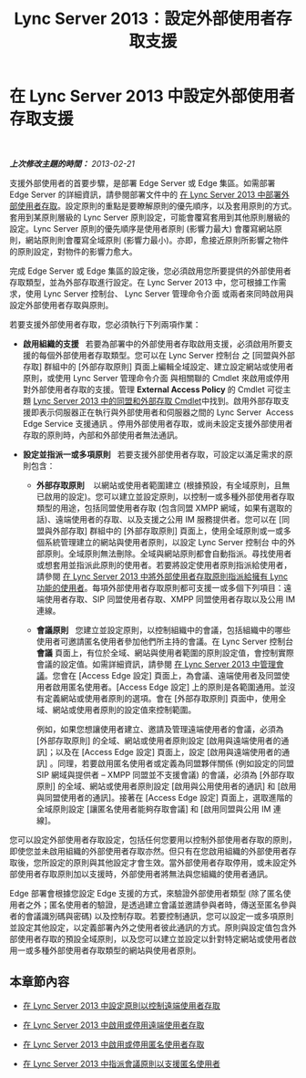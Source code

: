 ﻿---
title: Lync Server 2013：設定外部使用者存取支援
TOCTitle: 設定外部使用者存取支援
ms:assetid: f8424f8c-f965-4414-8485-30f07e10214a
ms:mtpsurl: https://technet.microsoft.com/zh-tw/library/Gg413051(v=OCS.15)
ms:contentKeyID: 49292862
ms.date: 08/24/2015
mtps_version: v=OCS.15
ms.translationtype: HT
---

# 在 Lync Server 2013 中設定外部使用者存取支援

 

_**上次修改主題的時間：** 2013-02-21_

支援外部使用者的首要步驟，是部署 Edge Server 或 Edge 集區。如需部署 Edge Server 的詳細資訊，請參閱部署文件中的 [在 Lync Server 2013 中部署外部使用者存取](lync-server-2013-deploying-external-user-access.md)。設定原則的重點是要瞭解原則的優先順序，以及套用原則的方式。 套用到某原則層級的 Lync Server 原則設定，可能會覆寫套用到其他原則層級的設定。Lync Server 原則的優先順序是使用者原則 (影響力最大) 會覆寫網站原則，網站原則則會覆寫全域原則 (影響力最小)。亦即，愈接近原則所影響之物件的原則設定，對物件的影響力愈大。

完成 Edge Server 或 Edge 集區的設定後，您必須啟用您所要提供的外部使用者存取類型，並為外部存取進行設定。在 Lync Server 2013 中，您可根據工作需求，使用 Lync Server 控制台、 Lync Server 管理命令介面 或兩者來同時啟用與設定外部使用者存取與原則。

若要支援外部使用者存取，您必須執行下列兩項作業：

  - **啟用組織的支援**   若要為部署中的外部使用者存取啟用支援，必須啟用所要支援的每個外部使用者存取類型。您可以在 Lync Server 控制台 之 \[同盟與外部存取\] 群組中的 \[外部存取原則\] 頁面上編輯全域設定、建立設定網站或使用者原則，或使用 Lync Server 管理命令介面 與相關聯的 Cmdlet 來啟用或停用對外部使用者存取的支援。管理 **External Access Policy** 的 Cmdlet 可從主題 [Lync Server 2013 中的同盟和外部存取 Cmdlet](https://docs.microsoft.com/en-us/powershell/module/skype/)中找到。啟用外部存取支援即表示伺服器正在執行與外部使用者和伺服器之間的 Lync Server  Access Edge Service 支援通訊 。停用外部使用者存取，或尚未設定支援外部使用者存取的原則時，內部和外部使用者無法通訊。

  - **設定並指派一或多項原則**   若要支援外部使用者存取，可設定以滿足需求的原則包含：
    
      - **外部存取原則**    以網站或使用者範圍建立 (根據預設，有全域原則，且無已啟用的設定)。您可以建立並設定原則，以控制一或多種外部使用者存取類型的用途，包括同盟使用者存取 (包含同盟 XMPP 網域，如果有選取的話)、遠端使用者的存取、以及支援之公用 IM 服務提供者。您可以在 \[同盟與外部存取\] 群組中的 \[外部存取原則\] 頁面上，使用全域原則或一或多個系統管理建立的網站與使用者原則，以設定 Lync Server 控制台 中的外部原則。全域原則無法刪除。全域與網站原則都會自動指派。尋找使用者或想套用並指派此原則的使用者。若要將設定使用者原則指派給使用者，請參閱 [在 Lync Server 2013 中將外部使用者存取原則指派給擁有 Lync 功能的使用者](lync-server-2013-assign-an-external-user-access-policy-to-a-lync-enabled-user.md)。每項外部使用者存取原則都可支援一或多個下列項目：遠端使用者存取、SIP 同盟使用者存取、XMPP 同盟使用者存取以及公用 IM 連線。
    
      - **會議原則**   您建立並設定原則，以控制組織中的會議，包括組織中的哪些使用者可邀請匿名使用者參加他們所主持的會議。在 Lync Server 控制台  **會議** 頁面上，有位於全域、網站與使用者範圍的原則設定值，會控制實際會議的設定值。如需詳細資訊，請參閱 [在 Lync Server 2013 中管理會議](lync-server-2013-managing-meetings-and-conferences.md)。您會在 \[Access Edge 設定\] 頁面上，為會議、遠端使用者及同盟使用者啟用匿名使用者。\[Access Edge 設定\] 上的原則是各範圍通用。並沒有定義網站或使用者原則的選項。會在 \[外部存取原則\] 頁面中，使用全域、網站或使用者原則的設定值來控制範圍。
        
        例如，如果您想讓使用者建立、邀請及管理遠端使用者的會議，必須為 \[外部存取原則\] 的全域、網站或使用者原則設定 \[啟用與遠端使用者的通訊\]；以及在 \[Access Edge 設定\] 頁面上，設定 \[啟用與遠端使用者的通訊\] 。同理，若要啟用匿名使用者或定義為同盟夥伴關係 (例如設定的同盟 SIP 網域與提供者 – XMPP 同盟並不支援會議) 的會議，必須為 \[外部存取原則\] 的全域、網站或使用者原則設定 \[啟用與公用使用者的通訊\] 和 \[啟用與同盟使用者的通訊\]。接著在 \[Access Edge 設定\] 頁面上，選取進階的全域原則設定 \[讓匿名使用者能夠存取會議\] 和 \[啟用同盟與公用 IM 連線\]。

您可以設定外部使用者存取設定，包括任何您要用以控制外部使用者存取的原則，即使您並未啟用組織的外部使用者存取亦然。但只有在您啟用組織的外部使用者存取後，您所設定的原則與其他設定才會生效。當外部使用者存取停用，或未設定外部使用者存取原則加以支援時，外部使用者將無法與您組織的使用者通訊。

Edge 部署會根據您設定 Edge 支援的方式，來驗證外部使用者類型 (除了匿名使用者之外；匿名使用者的驗證，是透過建立會議並邀請參與者時，傳送至匿名參與者的會議識別碼與密碼) 以及控制存取。若要控制通訊，您可以設定一或多項原則並設定其他設定，以定義部署內外之使用者彼此通訊的方式。原則與設定值包含外部使用者存取的預設全域原則，以及您可以建立並設定以針對特定網站或使用者啟用一或多種外部使用者存取類型的網站與使用者原則。

## 本章節內容

  - [在 Lync Server 2013 中設定原則以控制遠端使用者存取](lync-server-2013-configure-policies-to-control-remote-user-access.md)

  - [在 Lync Server 2013 中啟用或停用遠端使用者存取](lync-server-2013-enable-or-disable-remote-user-access.md)

  - [在 Lync Server 2013 中啟用或停用匿名使用者存取](lync-server-2013-enable-or-disable-anonymous-user-access.md)

  - [在 Lync Server 2013 中指派會議原則以支援匿名使用者](lync-server-2013-assign-conferencing-policies-to-support-anonymous-users.md)

